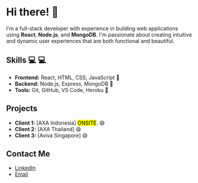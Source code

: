 # Hi there! 👋

I'm a full-stack developer with experience in building web applications using **React**, **Node.js**, and **MongoDB**. I'm passionate about creating intuitive and dynamic user experiences that are both functional and beautiful.

## Skills :computer: :computer:

- **Frontend:** React, HTML, CSS, JavaScript :rocket: 
- **Backend:** Node.js, Express, MongoDB :rocket: 
- **Tools:** Git, GitHub, VS Code, Heroku :rocket: 
 
## Projects

- **Client 1:** [AXA Indonesia]  <mark>ONSITE</mark>. :smile:
- **Client 2:** [AXA Thailand] :smile:
- **Client 3:** [Aviva Singapore] :smile:

## Contact Me

- [LinkedIn](https://www.linkedin.com/in/rachit-mehrotra-io/)
- [Email](rachitmehrotra04@gmail.com)



<!---
rachitmeck/rachitmeck is a ✨ special ✨ repository because its `README.md` (this file) appears on your GitHub profile.
You can click the Preview link to take a look at your changes.
--->
